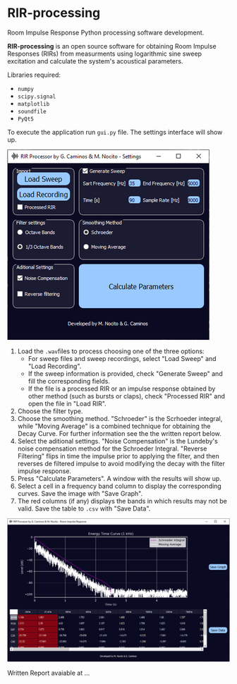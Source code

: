 # RIR-processing
Room Impulse Response Python processing software development.

**RIR-processing** is an open source software for obtaining Room Impulse Responses (RIRs) from measurments using logarithmic sine sweep excitation and calculate the system's acoustical parameters. 

Libraries required:

- `numpy`
- `scipy.signal`
- `matplotlib`
- `soundfile`
- `PyQt5`

To execute the application run `gui.py` file. The settings interface will show up. 

![Settings user interface](/images/SetupUI.png)

1. Load the `.wav`files to process choosing one of the three options:
   - For sweep files and sweep recordings, select "Load Sweep" and "Load Recording".
   - If the sweep information is provided, check "Generate Sweep" and fill the corresponding fields.
   - If the file is a processed RIR or an impulse response obtained by other method (such as bursts or claps), check "Processed RIR" and open the file in "Load RIR".
2. Choose the filter type.
3. Choose the smoothing method. "Schroeder" is the Scrhoeder integral, while "Moving Average" is a combined technique for obtaining the Decay Curve. For further information see the the written report below.
4. Select the aditional settings. "Noise Compensation" is the Lundeby's noise compensation method for the Schroeder Integral. "Reverse Filtering" flips in time the impulse prior to applying the filter, and then reverses de filtered impulse to avoid modifying the decay with the filter impulse response. 
5. Press "Calculate Parameters". A window with the results will show up.
6. Select a cell in a frequency band column to display the corresponding curves. Save the image with "Save Graph".
7. The red columns (if any) displays the bands in which results may not be valid. Save the table to `.csv` with "Save Data". 

![Results display](/images/ResultUI.png)

Written Report avaiable at ...
